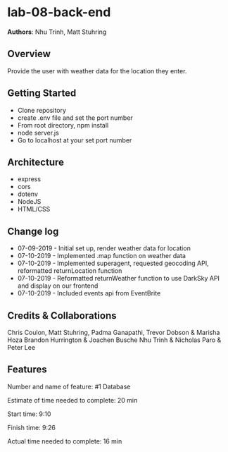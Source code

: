 # lab-08-back-end

**Authors**: Nhu Trinh, Matt Stuhring

## Overview
Provide the user with weather data for the location they enter.

## Getting Started
- Clone repository
- create .env file and set the port number
- From root directory, npm install
- node server.js
- Go to localhost at your set port number

## Architecture
- express
- cors
- dotenv
- NodeJS
- HTML/CSS

## Change log
- 07-09-2019 - Initial set up, render weather data for location
- 07-10-2019 - Implemented .map function on weather data
- 07-10-2019 - Implemented superagent, requested geocoding API, reformatted returnLocation function
- 07-10-2019 - Reformatted returnWeather function to use DarkSky API and display on our frontend
- 07-10-2019 - Included events api from EventBrite

## Credits & Collaborations
Chris Coulon, Matt Stuhring, Padma Ganapathi, Trevor Dobson & Marisha Hoza
Brandon Hurrington & Joachen Busche
Nhu Trinh & Nicholas Paro & Peter Lee

## Features

Number and name of feature: #1 Database

Estimate of time needed to complete: 20 min

Start time: 9:10

Finish time: 9:26

Actual time needed to complete: 16 min